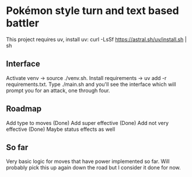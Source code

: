# Pokémon style turn and text based battler

This project requires uv, install uv: curl -LsSf https://astral.sh/uv/install.sh | sh

## Interface

Activate venv -> source ./venv.sh.
Install requirements -> uv add -r requirements.txt.
Type ./main.sh and you'll see the interface which will prompt you for an attack, one through four.

## Roadmap

Add type to moves (Done)
Add super effective (Done)
Add not very effective (Done)
Maybe status effects as well

## So far

Very basic logic for moves that have power implemented so far. Will probably pick this up again down the road but I consider it done for now.
